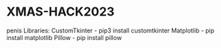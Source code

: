 # XMAS-HACK2023
penis
Libraries:
    CustomTkinter - pip3 install customtkinter
    Matplotlib - pip install matplotlib
    Pillow - pip install pillow
